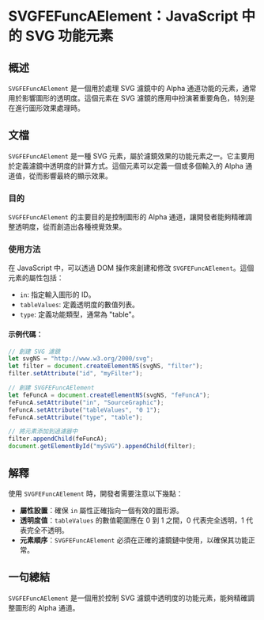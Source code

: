 <!--
Meta Description: # SVGFEFuncAElement：JavaScript 中的 SVG 功能元素 ## 概述 `SVGFEFuncAElement` 是一個用於處理 SVG 濾鏡中的 Alpha 通道功能的元素，通常用於影響圖形的透明度。這個元素在 SVG 濾鏡的應用中扮演著重要角色，特別是在進行圖形效果處理時...
Meta Keywords: svgfefuncaelement, svg, fefunca, filter, alpha
-->

# SVGFEFuncAElement：JavaScript 中的 SVG 功能元素

## 概述
`SVGFEFuncAElement` 是一個用於處理 SVG 濾鏡中的 Alpha 通道功能的元素，通常用於影響圖形的透明度。這個元素在 SVG 濾鏡的應用中扮演著重要角色，特別是在進行圖形效果處理時。

## 文檔
`SVGFEFuncAElement` 是一種 SVG 元素，屬於濾鏡效果的功能元素之一。它主要用於定義濾鏡中透明度的計算方式。這個元素可以定義一個或多個輸入的 Alpha 通道值，從而影響最終的顯示效果。

### 目的
`SVGFEFuncAElement` 的主要目的是控制圖形的 Alpha 通道，讓開發者能夠精確調整透明度，從而創造出各種視覺效果。

### 使用方法
在 JavaScript 中，可以透過 DOM 操作來創建和修改 `SVGFEFuncAElement`。這個元素的屬性包括：
- `in`: 指定輸入圖形的 ID。
- `tableValues`: 定義透明度的數值列表。
- `type`: 定義功能類型，通常為 "table"。

#### 示例代碼：
```javascript
// 創建 SVG 濾鏡
let svgNS = "http://www.w3.org/2000/svg";
let filter = document.createElementNS(svgNS, "filter");
filter.setAttribute("id", "myFilter");

// 創建 SVGFEFuncAElement
let feFuncA = document.createElementNS(svgNS, "feFuncA");
feFuncA.setAttribute("in", "SourceGraphic");
feFuncA.setAttribute("tableValues", "0 1");
feFuncA.setAttribute("type", "table");

// 將元素添加到過濾器中
filter.appendChild(feFuncA);
document.getElementById("mySVG").appendChild(filter);
```

## 解釋
使用 `SVGFEFuncAElement` 時，開發者需要注意以下幾點：
- **屬性設置**：確保 `in` 屬性正確指向一個有效的圖形源。
- **透明度值**：`tableValues` 的數值範圍應在 0 到 1 之間，0 代表完全透明，1 代表完全不透明。
- **元素順序**：`SVGFEFuncAElement` 必須在正確的濾鏡鏈中使用，以確保其功能正常。

## 一句總結
`SVGFEFuncAElement` 是一個用於控制 SVG 濾鏡中透明度的功能元素，能夠精確調整圖形的 Alpha 通道。